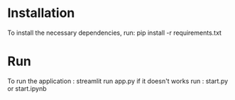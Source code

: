 # Installation

To install the necessary dependencies, run: pip install -r requirements.txt

# Run

To run the application : streamlit run app.py
if it doesn't works run : start.py or start.ipynb
